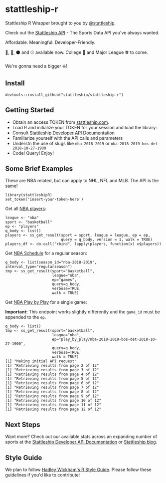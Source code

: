 # stattleship-r

Stattleship R Wrapper brought to you by [@stattleship](https://twitter.com/stattleship).

Check out the [Stattleship API](https://www.stattleship.com) - The Sports Data API you've always wanted.

Affordable. Meaningful. Developer-Friendly.

:football:, :basketball:, :black_circle: and :baseball: available now. College :football: and Major League :soccer: to come.

We're gonna need a bigger :boat:!

## Install
`devtools::install_github("stattleship/stattleship-r")`

## Getting Started

* Obtain an access TOKEN from [stattleship.com](https://www.stattleship.com/).
* Load R and initialize your TOKEN for your session and load the library:
* Consult [Stattleship Developer API Documentation](http://developers.stattleship.com)
* Familiarize yourself with the API calls and parameters
* Understn the use of slugs like `nba-2018-2019` or `nba-2018-2019-bos-det-2018-10-27-1900`
* Code! Query! Enjoy!

## Some Brief Examples

These are NBA related, but can apply to NHL, NFL and MLB. The API is the same!

```
library(stattleshipR)
set_token('insert-your-token-here')
```

Get all [NBA players](http://developers.stattleship.com/#basketball-players):

```
league <- "nba"
sport <- "basketball"
ep <- "players"
q_body <- list()
players <- ss_get_result(sport = sport, league = league, ep = ep,
                         query = q_body, version = 1, walk = TRUE)
players_df <- do.call("rbind", lapply(players, function(x) x$players))
```

Get [NBA Schedule](http://developers.stattleship.com/#basketball-games) for a regular season:

```
q_body <- list(season_id="nba-2018-2019", interval_type="regularseason")
tmp <- ss_get_result(sport="basketball",
                     league="nba",
                     ep="games",
                     query=q_body,
                     verbose=TRUE,
                     walk = TRUE)
```


Get [NBA Play by Play](http://developers.stattleship.com/#basketball-play-by-play) for a single game:

**Important:** This endpoint works slightly differently and the `game_id` must be appended to the `ep`.

```
q_body <- list()
tmp <- ss_get_result(sport="basketball",
                     league="nba",
                     ep="play_by_play/nba-2018-2019-bos-det-2018-10-27-1900",
                     query=q_body,
                     verbose=TRUE,
                     walk = TRUE)
[1] "Making initial API request"
[1] "Retrieving results from page 2 of 12"
[1] "Retrieving results from page 3 of 12"
[1] "Retrieving results from page 4 of 12"
[1] "Retrieving results from page 5 of 12"
[1] "Retrieving results from page 6 of 12"
[1] "Retrieving results from page 7 of 12"
[1] "Retrieving results from page 8 of 12"
[1] "Retrieving results from page 9 of 12"
[1] "Retrieving results from page 10 of 12"
[1] "Retrieving results from page 11 of 12"
[1] "Retrieving results from page 12 of 12"
```


## Next Steps
Want more? Check out our available stats across an expanding number of sports at the [Stattleship Developer API Documentation](http://developers.stattleship.com//) or [Stattleship blog](http://blog.stattleship.com/tag/api/).

## Style Guide
We plan to follow [Hadley Wickham's R Style Guide](http://adv-r.had.co.nz/Style.html). Please follow these guidelines if you'd like to contribute!
